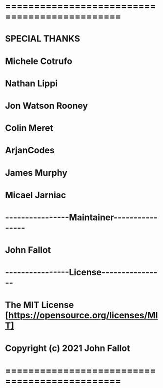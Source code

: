 # ==============================================

# SPECIAL THANKS

#

# Michele Cotrufo

# Nathan Lippi

# Jon Watson Rooney

# Colin Meret

# ArjanCodes

# James Murphy

# Micael Jarniac

#

# ----------------Maintainer----------------

# John Fallot

#

# ----------------License----------------

# The MIT License [https://opensource.org/licenses/MIT]

# Copyright (c) 2021 John Fallot

# ==============================================
